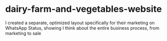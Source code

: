 # dairy-farm-and-vegetables-website
I created a separate, optimized layout specifically for their marketing on WhatsApp Status, showing I think about the entire business process, from marketing to sale
